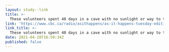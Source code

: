 ```yaml
---
layout: study--link
title: >-
  These volunteers spent 40 days in a cave with no sunlight or way to tell time | CBC Radio
link: 'https://www.cbc.ca/radio/asithappens/as-it-happens-tuesday-edition-1.6004045/these-volunteers-spent-40-days-in-a-cave-with-no-sunlight-or-way-to-tell-time-1.6004240'
link_title: >-
  These volunteers spent 40 days in a cave with no sunlight or way to tell time | CBC Radio
date: 2021-04-28T16:59:34Z
published: false
---
```


